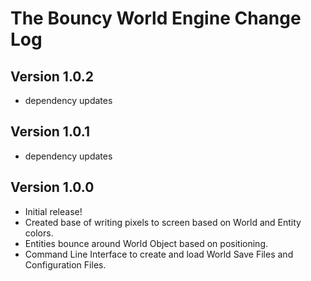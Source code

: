 # The Bouncy World Engine Change Log

## Version 1.0.2

- dependency updates

## Version 1.0.1

- dependency updates

## Version 1.0.0

- Initial release!
- Created base of writing pixels to screen based on World and Entity colors.
- Entities bounce around World Object based on positioning.
- Command Line Interface to create and load World Save Files and Configuration Files.
